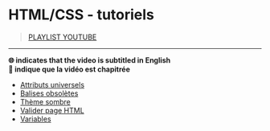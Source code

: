 # HTML/CSS - tutoriels

> [PLAYLIST YOUTUBE](https://www.youtube.com/playlist?list=PLrSOXFDHBtfG1_4HrfPttdwF8aLpgdsRL)

---

**🌐 indicates that the video is subtitled in English**<br>
**🔢 indique que la vidéo est chapitrée**

+ [Attributs universels](https://www.youtube.com/watch?v=TZwvw5niU7Q)
+ [Balises obsolètes](https://www.youtube.com/watch?v=23Kcs7AW-18)
+ [Thème sombre](https://www.youtube.com/watch?v=UmnzAkE6DJQ)
+ [Valider page HTML](https://www.youtube.com/watch?v=qaSFdlICoOo)
+ [Variables](https://www.youtube.com/watch?v=XFYqxcChwO4)
